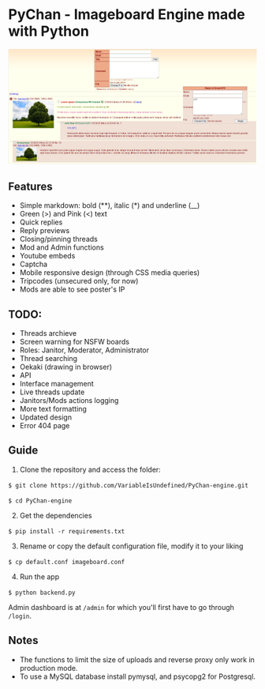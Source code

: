 # PyChan - Imageboard Engine made with Python
![Screenshot](image.png)

## Features
- Simple markdown: bold (**), italic (*) and underline (__)
- Green (>) and Pink (<) text
- Quick replies
- Reply previews
- Closing/pinning threads
- Mod and Admin functions
- Youtube embeds
- Captcha
- Mobile responsive design (through CSS media queries)
- Tripcodes (unsecured only, for now)
- Mods are able to see poster's IP

## TODO:
- Threads archieve
- Screen warning for NSFW boards
- Roles: Janitor, Moderator, Administrator
- Thread searching
- Oekaki (drawing in browser)
- API
- Interface management
- Live threads update
- Janitors/Mods actions logging
- More text formatting
- Updated design
- Error 404 page

## Guide
1. Clone the repository and access the folder:

`$ git clone https://github.com/VariableIsUndefined/PyChan-engine.git`

`$ cd PyChan-engine`

2. Get the dependencies

`$ pip install -r requirements.txt`

3. Rename or copy the default configuration file, modify it to your liking

`$ cp default.conf imageboard.conf`

4. Run the app

`$ python backend.py`

Admin dashboard is at `/admin` for which you'll first have to go through `/login`.

## Notes
- The functions to limit the size of uploads and reverse proxy only work in production mode.
- To use a MySQL database install pymysql, and psycopg2 for Postgresql.
